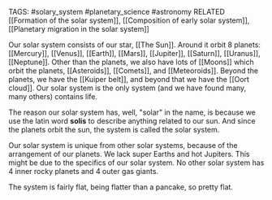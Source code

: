 TAGS: #solary_system #planetary_science #astronomy 
RELATED [[Formation of the solar system]], [[Composition of early solar system]], [[Planetary migration in the solar system]]

Our solar system consists of our star, [[The Sun]]. Around it orbit 8 planets: [[Mercury]], [[Venus]], [[Earth]], [[Mars]], [[Jupiter]], [[Saturn]], [[Uranus]], [[Neptune]]. Other than the planets, we also have lots of [[Moons]] which orbit the planets, [[Asteroids]], [[Comets]], and [[Meteoroids]]. Beyond the planets, we have the [[Kuiper belt]], and beyond that we have the [[Oort cloud]]. Our solar system is the only system (and we have found many, many others) contains life. 

The reason our solar system has, well, "solar" in the name, is because we use the latin word **solis** to describe anything related to our sun. And since the planets orbit the sun, the system is called the solar system.

Our solar system is unique from other solar systems, because of the arrangement of our planets. We lack super Earths and hot Jupiters. This might be due to the specifics of our solar system. No other solar system has 4 inner rocky planets and 4 outer gas giants. 

The system is fairly flat, being flatter than a pancake, so pretty flat. 

